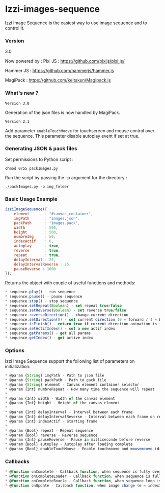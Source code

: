 # Izzi-images-sequence

 Izzi Image Sequence is the easiest way to use image sequence and to control it.

### Version
3.0

Now powered by : 
Pixi JS :  https://github.com/pixijs/pixi.js/

Hammer JS : https://github.com/hammerjs/hammer.js

MagiPack : https://github.com/keitakun/Magipack.js

### What's new ?

`Version 3.0`

Generation of the json files is now handled by MagiPack.

`Version 2.1`

Add parameter `enableTouchMoove` for touchscreen and mouse control over the sequence. This parameter disable autoplay event if set at true.

### Generating JSON & pack files

Set permissions to Python script : 
```
chmod 0755 packImages.py
```

Run the script by passing the -p argument for the directory :
```
./packImages.py -p img_folder
```


### Basic Usage Example

```javascript
izziImageSequence({
    element       : "#canvas_container",
    imgPath       : "images.json",
    packPath      : "images.pack",
    width         : 500,
    height        : 500,
    numbreImg     : 50,
    indexActif    : 0,
    autoplay      : true,
    reverse       : true,
    repeat        : true,
    delayInterval : 25,
    delayIntervalReverse : 25,
    pauseReverse : 1000
});
```

 Returns the object with couple of useful functions and methods: 
 
 ```javascript
 * sequence.play() - run sequence
 * sequence.pause() - pause sequence
 * sequence.stop() - stop sequence
 * sequence.setRepeat(Boolean) - set repeat true/false
 * sequence.setReverse(Boolean) - set reverse true/false
 * sequence.reverseDirection() - change current direction
 * sequence.setDirection(0) - set current direction (0 = forward / 1 = backward)
 * sequence.isFinish() - return true if current direction animation is finished
 * sequence.setActifIndex() - set a new actif index
 * sequence.getParams() - get all params
 * sequence.getIndex() - get active index

 ```
 
### Options

Izzi Image Sequence support the following list of parameters on initialization: 

 ```javascript 
 * @param {String} imgPath - Path to json file
 * @param {String} packPath - Path to pack file
 * @param {String} element - Canvas element container selector
 * @param {Int} numbreRepeat - How many time the sequence will repeat
 *
 * @param {Int} width - Width of the canvas element
 * @param {Int} height - Height of the canvas element
 *
 * @param {Int} delayInterval - Interval between each frame
 * @param {Int} delayIntervalReverse - Interval between each frame on reverse
 * @param {Int} indexActif - Starting frame
 *
 * @param {Bool} repeat - Repeat sequence
 * @param {Bool} reverse - Reverse sequence
 * @param {Int} pauseReverse - Pause in milliseconde before reverse
 * @param {Bool} autoplay - Autoplay after loading complete
 * @param {Bool} enableTouchMoove - Enable touchmoove and mousemoove (disable autoplay property)

 ```
 
### Callbacks
 
 ```javascript 
 * @function onComplete - Callback function, when sequence is fully over
 * @function onCompleteLoader - Callback function, when sequence is fully load
 * @function onCompleteBoucle - Callback function, when sequence loop is over
 * @function onUpdate - Callback function, when image change (e = indexImg)
 ```